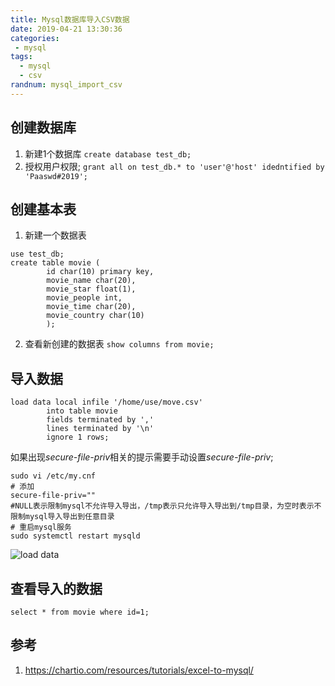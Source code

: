 ```yaml
---
title: Mysql数据库导入CSV数据
date: 2019-04-21 13:30:36
categories:
 - mysql
tags:
  - mysql
  - csv
randnum: mysql_import_csv
---
```


## 创建数据库

1. 新建1个数据库
`create database test_db;`
2. 授权用户权限;
`grant all on test_db.* to 'user'@'host' idedntified by 'Paaswd#2019';`

<!--more-->
## 创建基本表

1. 新建一个数据表
```
use test_db;
create table movie (
		id char(10) primary key,
		movie_name char(20),
		movie_star float(1),
		movie_people int,
		movie_time char(20),
		movie_country char(10)
		);
```
2. 查看新创建的数据表
`show columns from movie;`

## 导入数据

```
load data local infile '/home/use/move.csv'
		into table movie
		fields terminated by ','
		lines terminated by '\n'
		ignore 1 rows;
```
如果出现*secure-file-priv*相关的提示需要手动设置*secure-file-priv*;
```
sudo vi /etc/my.cnf
# 添加
secure-file-priv="" 
#NULL表示限制mysql不允许导入导出，/tmp表示只允许导入导出到/tmp目录，为空时表示不限制mysql导入导出到任意目录
# 重启mysql服务
sudo systemctl restart mysqld
```
![load data](https://s2.ax1x.com/2019/04/21/EFP9AS.png)

## 查看导入的数据

`select * from movie where id=1;`

## 参考

1. <https://chartio.com/resources/tutorials/excel-to-mysql/>
